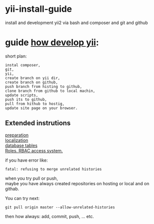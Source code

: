 # yii-install-guide
install and development yii2 via bash and composer and git and github

##
guide [how develop yii](https://github.com/dev-phoenix/yii-install-guide/blob/master/yii-install-manual.md):
=====

short plan:
```
instal composer,
git,
yii,
create branch on yii dir,
create branch on github,
push branch from histing to github,
clone branch from github to local machin,
update scripts,
push its to github,
pull from hithub to hostig,
update site page on your browser.
```

## Extended instrutions

[preparation](https://github.com/dev-phoenix/yii-install-guide/blob/master/yii-install-manual.md)<br/>
[localization](https://github.com/dev-phoenix/yii-install-guide/blob/master/yii2--localization.md)<br/>
[database tables](https://github.com/dev-phoenix/yii-install-guide/blob/master/yii2-advanced--based-steps.md)<br/>
[Roles. RBAC access system.](https://github.com/dev-phoenix/yii-install-guide/blob/master/yii2-advanced--roles-rbac.md)<br/>

if you have error like:
```
fatal: refusing to merge unrelated histories
```
when you try pull or push,<br/>
maybe you have always created repositories on hosting or local and on githab.

You can try next:
```
git pull origin master --allow-unrelated-histories
```
then how always: add, commit, push, ... etc.